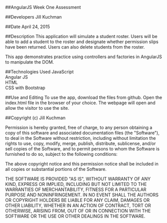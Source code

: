 ##AngularJS Week One Assessment

##Developers
Jill Kuchman

##Date
April 24, 2015

##Description
This application will simulate a student roster. Users will be able to add a student to the roster and designate whether permission slips have been returned. Users can also delete students from the roster.

This app demonstrates practice using controllers and factories in AngularJS to manipulate the DOM.

##Technologies Used
JavaScript
<br>
Angular JS
<br>
HTML
<br>
CSS with Bootstrap
<br>


##Use and Editing
To use the app, download the files from github. Open the index.html file in the browser of your choice. The webpage will open and allow the visitor to use the site.  <br>

##Copyright (c) Jill Kuchman

Permission is hereby granted, free of charge, to any person obtaining a copy
of this software and associated documentation files (the "Software"), to deal
in the Software without restriction, including without limitation the rights
to use, copy, modify, merge, publish, distribute, sublicense, and/or sell
copies of the Software, and to permit persons to whom the Software is
furnished to do so, subject to the following conditions:

The above copyright notice and this permission notice shall be included in
all copies or substantial portions of the Software.

THE SOFTWARE IS PROVIDED "AS IS", WITHOUT WARRANTY OF ANY KIND, EXPRESS OR
IMPLIED, INCLUDING BUT NOT LIMITED TO THE WARRANTIES OF MERCHANTABILITY,
FITNESS FOR A PARTICULAR PURPOSE AND NONINFRINGEMENT. IN NO EVENT SHALL THE
AUTHORS OR COPYRIGHT HOLDERS BE LIABLE FOR ANY CLAIM, DAMAGES OR OTHER
LIABILITY, WHETHER IN AN ACTION OF CONTRACT, TORT OR OTHERWISE, ARISING FROM,
OUT OF OR IN CONNECTION WITH THE SOFTWARE OR THE USE OR OTHER DEALINGS IN
THE SOFTWARE.
